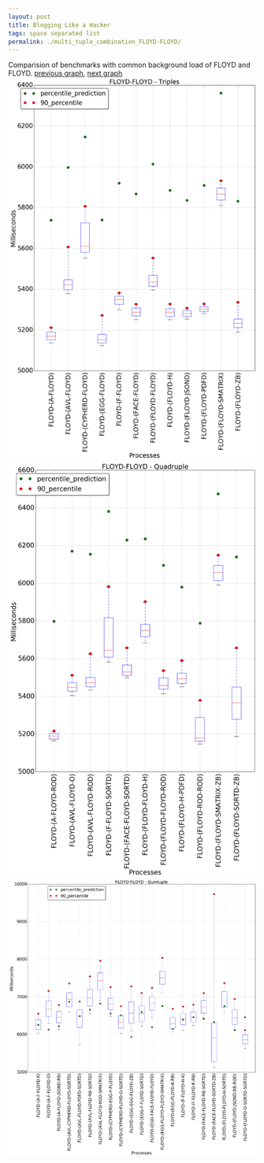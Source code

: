 ```yaml
---
layout: post
title: Blogging Like a Hacker
tags: space separated list
permalink: ./multi_tuple_combination_FLOYD-FLOYD/
---
```


Comparision of benchmarks with common background load of FLOYD and FLOYD.
[previous graph](./multi_tuple_combination_FLOYD-FACE/), [next graph](./multi_tuple_combination_FLOYD-F/)
<img src="./images/triple/FLOYD/FLOYD-FLOYD_box.png" alt="graph figure"><img src="./images/quadruple/FLOYD/FLOYD-FLOYD_box.png" alt="graph figure"><img src="./images/quintuple/FLOYD/FLOYD-FLOYD_box.png" alt="graph figure">